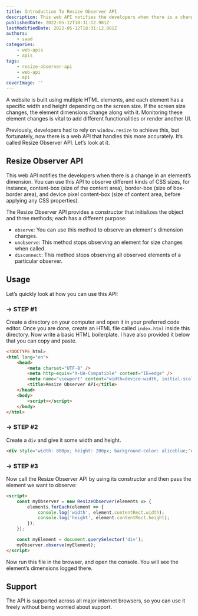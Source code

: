 ```yaml
---
title: Introduction To Resize Observer API
description: This web API notifies the developers when there is a change in an element’s dimension. Let's take a look at what this API is and how you can use it in your web applications.
publishedDate: 2022-05-12T18:31:12.981Z
lastModifiedDate: 2022-05-12T18:31:12.981Z
authors:
    - saad
categories:
    - web-apis
    - apis
tags:
    - resize-observer-api
    - web-api
    - api
coverImage: ''
---
```


<Lead>

A website is built using multiple HTML elements, and each element has a specific width and height depending on the screen size. If the screen size changes, the element dimensions change along with it. Monitoring these element changes is vital to add different functionalities or render another UI.

</Lead>

Previously, developers had to rely on `window.resize` to achieve this, but fortunately, now there is a web API that handles this more accurately. It’s called Resize Observer API. Let’s look at it.

## Resize Observer API

This web API notifies the developers when there is a change in an element’s dimension. You can use this API to observe different kinds of CSS sizes, for instance, content-box (size of the content area), border-box (size of box-border area), and device pixel content-box (size of content area, before applying any CSS properties).

The Resize Observer API provides a constructor that initializes the object and three methods; each has a different purpose:

-   `observe`: You can use this method to observe an element's dimension changes.
-   `unobserve`: This method stops observing an element for size changes when called.
-   `disconnect`: This method stops observing all observed elements of a particular observer.

## Usage

Let’s quickly look at how you can use this API:

### → STEP #1

Create a directory on your computer and open it in your preferred code editor. Once you are done, create an HTML file called `index.html` inside this directory. Now write a basic HTML boilerplate. I have also provided it below that you can copy and paste.

```html
<!DOCTYPE html>
<html lang="en">
	<head>
		<meta charset="UTF-8" />
		<meta http-equiv="X-UA-Compatible" content="IE=edge" />
		<meta name="viewport" content="width=device-width, initial-scale=1.0" />
		<title>Resize Observer API</title>
	</head>
	<body>
		<script></script>
	</body>
</html>
```

### → STEP #2

Create a `div` and give it some width and height.

```html
<div style="width: 800px; height: 200px; background-color: aliceblue;"></div>
```

### → STEP #3

Now call the Resize Observer API by using its constructor and then pass the element we want to observe:

```html
<script>
	const myObserver = new ResizeObserver(elements => {
		elements.forEach(element => {
			console.log('width', element.contentRect.width);
			console.log('height', element.contentRect.height);
		});
	});

	const myElement = document.querySelector('div');
	myObserver.observe(myElement);
</script>
```

Now run this file in the browser, and open the console. You will see the element’s dimensions logged there.

## Support

The API is supported across all major internet browsers, so you can use it freely without being worried about support.
